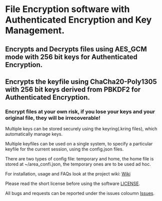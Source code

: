 <h1>File Encryption software with Authenticated Encryption and Key Management.

<h2>Encrypts and Decrypts files using AES_GCM mode with 256 bit keys for Authenticated Encryption.
<h2>Encrypts the keyfile using ChaCha20-Poly1305 with 256 bit keys derived from PBKDF2 for Authenticated Encryption.

<h3>Encrypt files at your own risk, if you lose your keys and your original file, they will be irrecoverable!</h3>
Multiple keys can be stored securely using the keyring(.kring files), which automatically manage keys.

Multiple keyfiles can be used on a single system, to specify a particular keyfile for the current session, using the config.json files.

There are two types of config file: temporary and home, the home file is stored at ~/area_confi.json, the temporary ones are to be used ad hoc.

For installation, usage and FAQs look at the project wiki: [Wiki](https://github.com/rehanvipin/area-42/wiki)

Please read the short license before using the software [LICENSE](https://github.com/rehanvipin/area-42/blob/master/LICENSE.md).

All bugs and requests can be reported under the issues coloumn [Issues](https://github.com/rehanvipin/area-42/issues).
